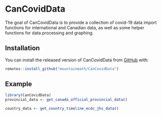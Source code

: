 # CanCovidData

<!-- badges: start -->
<!-- badges: end -->

The goal of CanCovidData is to provide a collection of covid-19 data import functions for international
and Canadian data, as well as some helper functions for data processing and graphing.

## Installation

You can install the released version of CanCovidData from [GitHub](https://github.com/mountainMath/CanCovidData) with:

``` r
remotes::install_github("mountainmath/CanCovidData")
```

## Example



``` r
library(CanCovidData)
provincial_data <- get_canada_official_provincial_data() 

country_data <- get_country_timeline_ecdc_jhs_data()
```

